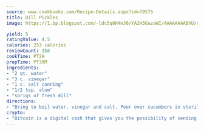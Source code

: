 ```yaml
---
source: www.cookbooks.com/Recipe-Details.aspx?id=79575
title: Dill Pickles
image: https://1.bp.blogspot.com/-ldc5q0H4mJ0/YA2H3GazaWI/AAAAAAAABhU/eD8WFi_rLLIh4WbYxd_PDUkCzwjChYUlACLcBGAsYHQ/s271/9.png

yield: 5
ratingValue: 4.5
calories: 253 calories
reviewCount: 358
cookTime: PT2H
prepTime: PT38M
ingredients:
- "2 qt. water"
- "3 c. vinegar"
- "1 c. salt canning"
- "1/2 tsp. alum"
- "sprigs of fresh dill"
directions:
- "Bring to boil water, vinegar and salt. Pour over cucumbers in sterilized jars. Add alum and dill to each quart; seal."
crypto:
- "Bitcoin is a digital cash that gives you the possibility of sending money all over the world, instantly and without a fee."
---
```

